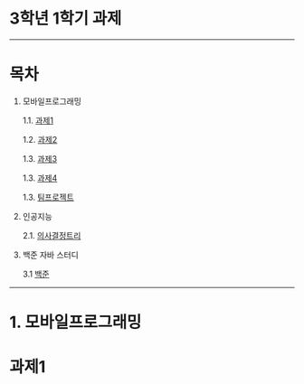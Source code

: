 # 3학년 1학기 과제
---

# 목차
1. 모바일프로그래밍

    1.1. [과제1](#과제1)
    
    1.2. [과제2](#과제2)
    
    1.3. [과제3](#과제3)

    1.3. [과제4](#과제4)

    1.3. [팀프로젝트](#팀프로젝트)
    
3. 인공지능

    2.1. [의사결정트리](#의사결정트리)

4. 백준 자바 스터디

   3.1 [백준](#백준)

---

# 1. 모바일프로그래밍

# 과제1
